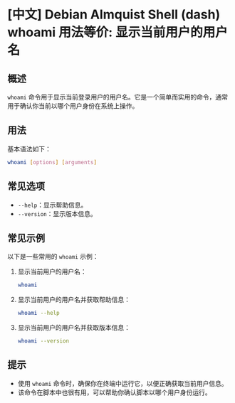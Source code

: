 # [中文] Debian Almquist Shell (dash) whoami 用法等价: 显示当前用户的用户名

## 概述
`whoami` 命令用于显示当前登录用户的用户名。它是一个简单而实用的命令，通常用于确认你当前以哪个用户身份在系统上操作。

## 用法
基本语法如下：
```bash
whoami [options] [arguments]
```

## 常见选项
- `--help`：显示帮助信息。
- `--version`：显示版本信息。

## 常见示例
以下是一些常用的 `whoami` 示例：

1. 显示当前用户的用户名：
   ```bash
   whoami
   ```

2. 显示当前用户的用户名并获取帮助信息：
   ```bash
   whoami --help
   ```

3. 显示当前用户的用户名并获取版本信息：
   ```bash
   whoami --version
   ```

## 提示
- 使用 `whoami` 命令时，确保你在终端中运行它，以便正确获取当前用户信息。
- 该命令在脚本中也很有用，可以帮助你确认脚本以哪个用户身份运行。